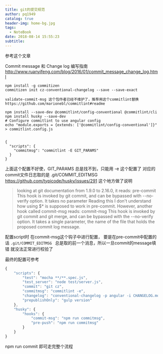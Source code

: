 ```yaml
---
title: git的提交规范
author: pq1949
catalog: true
header-img: home-bg.jpg
tags:
  - NoteBook
date: 2018-08-14 15:55:23
subtitle:
---
```


参考这个文章

Commit message 和 Change log 编写指南  http://www.ruanyifeng.com/blog/2016/01/commit_message_change_log.html



```
npm install -g commitizen
commitizen init cz-conventional-changelog --save --save-exact

validate-commit-msg 这个包作者已经不维护了，推荐用这个commitlint替换
https://github.com/marionebl/commitlint#readme

npm install --save-dev @commitlint/config-conventional @commitlint/cli
npm install husky --save-dev
# Configure commitlint to use angular config
echo "module.exports = {extends: ['@commitlint/config-conventional']}" > commitlint.config.js


{
  "scripts": {
    "commitmsg": "commitlint -E GIT_PARAMS"
  }
}

```

上面这个配置不好使，GIT_PARAMS 总是找不到，只能用  -e 这个配置了 对应的commit文件日志取的是 .git/COMMIT_EDITMSG
https://github.com/typicode/husky/issues/291  这个地方做了说明



> looking at git documentation from 1.9.0 to 2.16.0, it reads:
>pre-commit
>This hook is invoked by git commit, and can be bypassed with --no-verify option. It takes no parameter
>Reading this I don't understand how using $* is supposed to work in pre-commit. However, another hook called commit-msg reads:
>commit-msg
>This hook is invoked by git commit and git merge, and can be bypassed with the --no-verify option. It takes a single parameter, the name of the file that holds the proposed commit log message.




配置script时 在commit-msg这个钩子中进行配置， 要是在pre-commit中配置的话 `.git/COMMIT_EDITMSG ` 总是取的前一个消息，所以一旦commit的message填错 就没法正常进行校验了


最终的配置可参考

```js
{
	"scripts": {
		"test": "mocha **/**.spec.js",
		"test_server": "node test/server.js",
		"commit": "git cz",
		"commitmsg": "commitlint -e",
		"changelog": "conventional-changelog -p angular -i CHANGELOG.md -s",
		"prepublishOnly": "gulp version"
	},
	"husky": {
		"hooks": {
			"commit-msg": "npm run commitmsg",
			"pre-push": "npm run commitmsg"
		}
	}
}
```



npm run commit 即可走完整个流程
